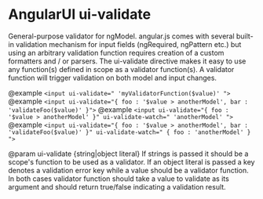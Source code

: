 # AngularUI ui-validate

General-purpose validator for ngModel.
angular.js comes with several built-in validation mechanism for input fields (ngRequired, ngPattern etc.) but using
an arbitrary validation function requires creation of a custom formatters and / or parsers.
The ui-validate directive makes it easy to use any function(s) defined in scope as a validator function(s).
A validator function will trigger validation on both model and input changes.

 @example `<input ui-validate=" 'myValidatorFunction($value)' ">`
 @example `<input ui-validate="{ foo : '$value > anotherModel', bar : 'validateFoo($value)' }">`
 @example `<input ui-validate="{ foo : '$value > anotherModel' }" ui-validate-watch=" 'anotherModel' ">`
 @example `<input ui-validate="{ foo : '$value > anotherModel', bar : 'validateFoo($value)' }" ui-validate-watch=" { foo : 'anotherModel' } ">`

@param ui-validate {string|object literal} If strings is passed it should be a scope's function to be used as a validator.
If an object literal is passed a key denotes a validation error key while a value should be a validator function.
In both cases validator function should take a value to validate as its argument and should return true/false indicating a validation result.
